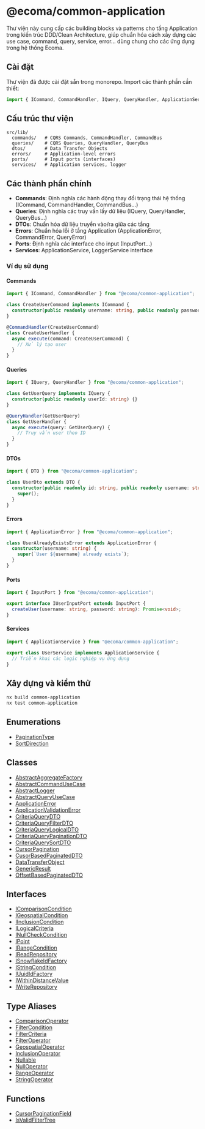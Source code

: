 # @ecoma/common-application

Thư viện này cung cấp các building blocks và patterns cho tầng Application trong kiến trúc DDD/Clean Architecture, giúp chuẩn hóa cách xây dựng các use case, command, query, service, error... dùng chung cho các ứng dụng trong hệ thống Ecoma.

## Cài đặt

Thư viện đã được cài đặt sẵn trong monorepo. Import các thành phần cần thiết:

```typescript
import { ICommand, CommandHandler, IQuery, QueryHandler, ApplicationService } from "@ecoma/common-application";
```

## Cấu trúc thư viện

```
src/lib/
  commands/   # CQRS Commands, CommandHandler, CommandBus
  queries/    # CQRS Queries, QueryHandler, QueryBus
  dtos/       # Data Transfer Objects
  errors/     # Application-level errors
  ports/      # Input ports (interfaces)
  services/   # Application services, logger
```

## Các thành phần chính

- **Commands**: Định nghĩa các hành động thay đổi trạng thái hệ thống (ICommand, CommandHandler, CommandBus...)
- **Queries**: Định nghĩa các truy vấn lấy dữ liệu (IQuery, QueryHandler, QueryBus...)
- **DTOs**: Chuẩn hóa dữ liệu truyền vào/ra giữa các tầng
- **Errors**: Chuẩn hóa lỗi ở tầng Application (ApplicationError, CommandError, QueryError)
- **Ports**: Định nghĩa các interface cho input (InputPort...)
- **Services**: ApplicationService, LoggerService interface

### Ví dụ sử dụng

#### Commands

```typescript
import { ICommand, CommandHandler } from "@ecoma/common-application";

class CreateUserCommand implements ICommand {
  constructor(public readonly username: string, public readonly password: string, public readonly version = "1") {}
}

@CommandHandler(CreateUserCommand)
class CreateUserHandler {
  async execute(command: CreateUserCommand) {
    // Xử lý tạo user
  }
}
```

#### Queries

```typescript
import { IQuery, QueryHandler } from "@ecoma/common-application";

class GetUserQuery implements IQuery {
  constructor(public readonly userId: string) {}
}

@QueryHandler(GetUserQuery)
class GetUserHandler {
  async execute(query: GetUserQuery) {
    // Truy vấn user theo ID
  }
}
```

#### DTOs

```typescript
import { DTO } from "@ecoma/common-application";

class UserDto extends DTO {
  constructor(public readonly id: string, public readonly username: string) {
    super();
  }
}
```

#### Errors

```typescript
import { ApplicationError } from "@ecoma/common-application";

class UserAlreadyExistsError extends ApplicationError {
  constructor(username: string) {
    super(`User ${username} already exists`);
  }
}
```

#### Ports

```typescript
import { InputPort } from "@ecoma/common-application";

export interface IUserInputPort extends InputPort {
  createUser(username: string, password: string): Promise<void>;
}
```

#### Services

```typescript
import { ApplicationService } from "@ecoma/common-application";

export class UserService implements ApplicationService {
  // Triển khai các logic nghiệp vụ ứng dụng
}
```

## Xây dựng và kiểm thử

```bash
nx build common-application
nx test common-application
```

## Enumerations

- [PaginationType](/libraries/common-application/Enumeration.PaginationType.md)
- [SortDirection](/libraries/common-application/Enumeration.SortDirection.md)

## Classes

- [AbstractAggregateFactory](/libraries/common-application/Class.AbstractAggregateFactory.md)
- [AbstractCommandUseCase](/libraries/common-application/Class.AbstractCommandUseCase.md)
- [AbstractLogger](/libraries/common-application/Class.AbstractLogger.md)
- [AbstractQueryUseCase](/libraries/common-application/Class.AbstractQueryUseCase.md)
- [ApplicationError](/libraries/common-application/Class.ApplicationError.md)
- [ApplicationValidationError](/libraries/common-application/Class.ApplicationValidationError.md)
- [CriteriaQueryDTO](/libraries/common-application/Class.CriteriaQueryDTO.md)
- [CriteriaQueryFilterDTO](/libraries/common-application/Class.CriteriaQueryFilterDTO.md)
- [CriteriaQueryLogicalDTO](/libraries/common-application/Class.CriteriaQueryLogicalDTO.md)
- [CriteriaQueryPaginationDTO](/libraries/common-application/Class.CriteriaQueryPaginationDTO.md)
- [CriteriaQuerySortDTO](/libraries/common-application/Class.CriteriaQuerySortDTO.md)
- [CursorPagination](/libraries/common-application/Class.CursorPagination.md)
- [CusorBasedPaginatedDTO](/libraries/common-application/Class.CusorBasedPaginatedDTO.md)
- [DataTransferObject](/libraries/common-application/Class.DataTransferObject.md)
- [GenericResult](/libraries/common-application/Class.GenericResult.md)
- [OffsetBasedPaginatedDTO](/libraries/common-application/Class.OffsetBasedPaginatedDTO.md)

## Interfaces

- [IComparisonCondition](/libraries/common-application/Interface.IComparisonCondition.md)
- [IGeospatialCondition](/libraries/common-application/Interface.IGeospatialCondition.md)
- [IInclusionCondition](/libraries/common-application/Interface.IInclusionCondition.md)
- [ILogicalCriteria](/libraries/common-application/Interface.ILogicalCriteria.md)
- [INullCheckCondition](/libraries/common-application/Interface.INullCheckCondition.md)
- [IPoint](/libraries/common-application/Interface.IPoint.md)
- [IRangeCondition](/libraries/common-application/Interface.IRangeCondition.md)
- [IReadRepository](/libraries/common-application/Interface.IReadRepository.md)
- [ISnowflakeIdFactory](/libraries/common-application/Interface.ISnowflakeIdFactory.md)
- [IStringCondition](/libraries/common-application/Interface.IStringCondition.md)
- [IUuidIdFactory](/libraries/common-application/Interface.IUuidIdFactory.md)
- [IWithinDistanceValue](/libraries/common-application/Interface.IWithinDistanceValue.md)
- [IWriteRepository](/libraries/common-application/Interface.IWriteRepository.md)

## Type Aliases

- [ComparisonOperator](/libraries/common-application/TypeAlias.ComparisonOperator.md)
- [FilterCondition](/libraries/common-application/TypeAlias.FilterCondition.md)
- [FilterCriteria](/libraries/common-application/TypeAlias.FilterCriteria.md)
- [FilterOperator](/libraries/common-application/TypeAlias.FilterOperator.md)
- [GeospatialOperator](/libraries/common-application/TypeAlias.GeospatialOperator.md)
- [InclusionOperator](/libraries/common-application/TypeAlias.InclusionOperator.md)
- [Nullable](/libraries/common-application/TypeAlias.Nullable.md)
- [NullOperator](/libraries/common-application/TypeAlias.NullOperator.md)
- [RangeOperator](/libraries/common-application/TypeAlias.RangeOperator.md)
- [StringOperator](/libraries/common-application/TypeAlias.StringOperator.md)

## Functions

- [CursorPaginationField](/libraries/common-application/Function.CursorPaginationField.md)
- [IsValidFilterTree](/libraries/common-application/Function.IsValidFilterTree.md)
